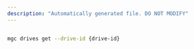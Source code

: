```yaml
---
description: "Automatically generated file. DO NOT MODIFY"
---
```


```bash

mgc drives get --drive-id {drive-id}

```